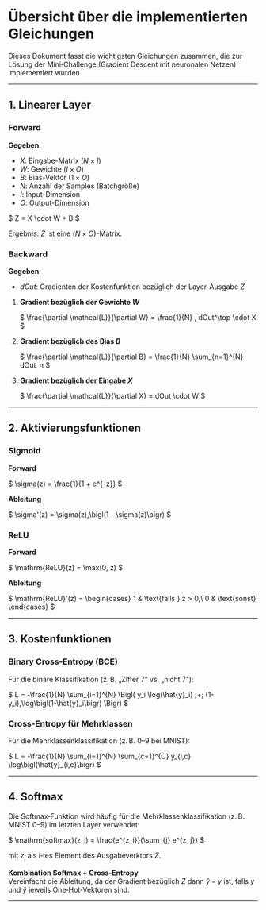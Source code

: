 # Übersicht über die implementierten Gleichungen

Dieses Dokument fasst die wichtigsten Gleichungen zusammen, die zur Lösung der Mini‐Challenge (Gradient Descent mit neuronalen Netzen) implementiert wurden.

---

## 1. **Linearer Layer**

### Forward

**Gegeben**:  
- $X$: Eingabe-Matrix $(N \times I)$ 
- $W$: Gewichte $(I \times O)$ 
- $B$: Bias-Vektor $(1 \times O)$  
- $N$: Anzahl der Samples (Batchgröße)  
- $I$: Input-Dimension  
- $O$: Output-Dimension  

$
Z = X \cdot W + B
$

Ergebnis: $Z$ ist eine $(N \times O)$-Matrix.

### Backward

**Gegeben**:  
- $dOut$: Gradienten der Kostenfunktion bezüglich der Layer-Ausgabe $Z$

1. **Gradient bezüglich der Gewichte $W$**  

   $
   \frac{\partial \mathcal{L}}{\partial W} = \frac{1}{N} \, dOut^\top \cdot X
   $


2. **Gradient bezüglich des Bias $B$**  
   
   $
   \frac{\partial \mathcal{L}}{\partial B} 
   = \frac{1}{N} \sum_{n=1}^{N} dOut_n
   $


3. **Gradient bezüglich der Eingabe $X$**  
   
   $
   \frac{\partial \mathcal{L}}{\partial X} 
   = dOut \cdot W
   $


---

## 2. **Aktivierungsfunktionen**

### Sigmoid

**Forward**  

$
\sigma(z) = \frac{1}{1 + e^{-z}}
$

**Ableitung**  

$
\sigma'(z) = \sigma(z)\,\bigl(1 - \sigma(z)\bigr)
$

### ReLU

**Forward**  

$
\mathrm{ReLU}(z) = \max(0, z)
$

**Ableitung**  

$
\mathrm{ReLU}'(z) = 
\begin{cases}
1 & \text{falls } z > 0,\\
0 & \text{sonst}
\end{cases}
$

---

## 3. **Kostenfunktionen**

### Binary Cross‐Entropy (BCE)

Für die binäre Klassifikation (z. B. „Ziffer 7“ vs. „nicht 7“):

$
L = -\frac{1}{N} \sum_{i=1}^{N} 
\Bigl(
  y_i \log(\hat{y}_i) \;+\; (1-y_i)\,\log\bigl(1-\hat{y}_i\bigr)
\Bigr)
$

### Cross‐Entropy für Mehrklassen

Für die Mehrklassenklassifikation (z. B. 0–9 bei MNIST):

$
L = -\frac{1}{N} \sum_{i=1}^{N} 
\sum_{c=1}^{C} y_{i,c} \log\bigl(\hat{y}_{i,c}\bigr)
$

---

## 4. **Softmax**

Die Softmax‐Funktion wird häufig für die Mehrklassenklassifikation (z. B. MNIST 0–9) im letzten Layer verwendet:

$
\mathrm{softmax}(z_i) 
= \frac{e^{z_i}}{\sum_{j} e^{z_j}}
$

mit $z_i$ als i‐tes Element des Ausgabeverktors $Z$.  

**Kombination Softmax + Cross‐Entropy**  
Vereinfacht die Ableitung, da der Gradient bezüglich $Z$ dann $\hat{y} - y$ ist, falls $y$ und $\hat{y}$ jeweils One‐Hot‐Vektoren sind.

---